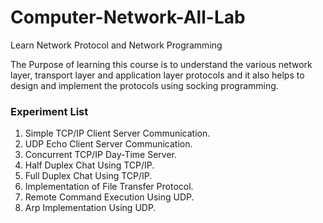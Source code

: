 # Computer-Network-All-Lab
Learn Network Protocol and Network Programming
<p>The Purpose of learning this course is to understand the various network layer, transport layer and application layer protocols and it also helps to design and implement the protocols using socking programming.</p>
<h3>Experiment List</h3>
<ol>
<li>Simple TCP/IP Client Server Communication.
<li>UDP Echo Client Server Communication.
<li>Concurrent TCP/IP Day-Time Server.
<li>Half Duplex Chat Using TCP/IP.
<li>Full Duplex Chat Using TCP/IP.
<li>Implementation of File Transfer Protocol.
<li>Remote Command Execution Using UDP.
<li>Arp Implementation Using UDP.
</ol>
